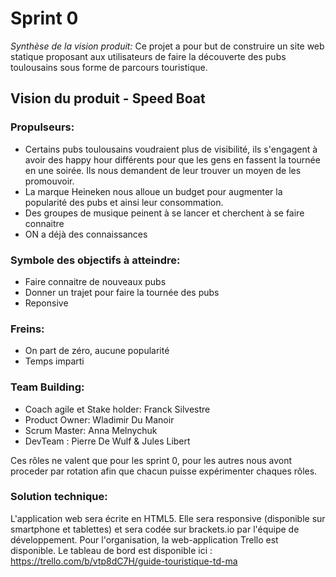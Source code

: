 # Sprint 0
*Synthèse de la vision produit:*
Ce projet a pour but de construire un site web statique proposant aux
utilisateurs de faire la découverte des pubs toulousains sous
forme de parcours touristique.


## Vision du produit - Speed Boat 

### Propulseurs:

* Certains pubs toulousains voudraient plus de visibilité, ils s'engagent à
 	avoir des happy hour différents
	pour que les gens en fassent la tournée en une soirée. Ils nous demandent de
	leur trouver un moyen de les promouvoir.
* La marque Heineken nous alloue un budget pour augmenter la popularité des
 	pubs et ainsi leur consommation.
* Des groupes de musique peinent à se lancer et cherchent à se faire connaitre
* ON a déjà des connaissances

### Symbole des objectifs à atteindre:
* Faire connaitre de nouveaux pubs
* Donner un trajet pour faire la tournée des pubs
* Reponsive

### Freins: 
* On part de zéro, aucune popularité
* Temps imparti

### Team Building:
* Coach agile et Stake holder: Franck Silvestre
* Product Owner: Wladimir Du Manoir
* Scrum Master: Anna Melnychuk
* DevTeam : Pierre De Wulf & Jules Libert

Ces rôles ne valent que pour les sprint 0, pour les autres nous avont proceder par rotation afin que chacun puisse expérimenter chaques rôles.


### Solution technique:
L'application web sera écrite en HTML5. Elle sera responsive (disponible sur
smartphone et tablettes) et sera codée sur brackets.io par l'équipe de
développement.
Pour l'organisation, la web-application Trello est disponible. Le tableau de bord
est disponible ici : https://trello.com/b/vtp8dC7H/guide-touristique-td-ma

